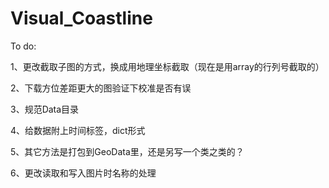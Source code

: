 # Visual_Coastline

To do:

1、更改截取子图的方式，换成用地理坐标截取（现在是用array的行列号截取的）

2、下载方位差距更大的图验证下校准是否有误

3、规范Data目录

4、给数据附上时间标签，dict形式

5、其它方法是打包到GeoData里，还是另写一个类之类的？

6、更改读取和写入图片时名称的处理
